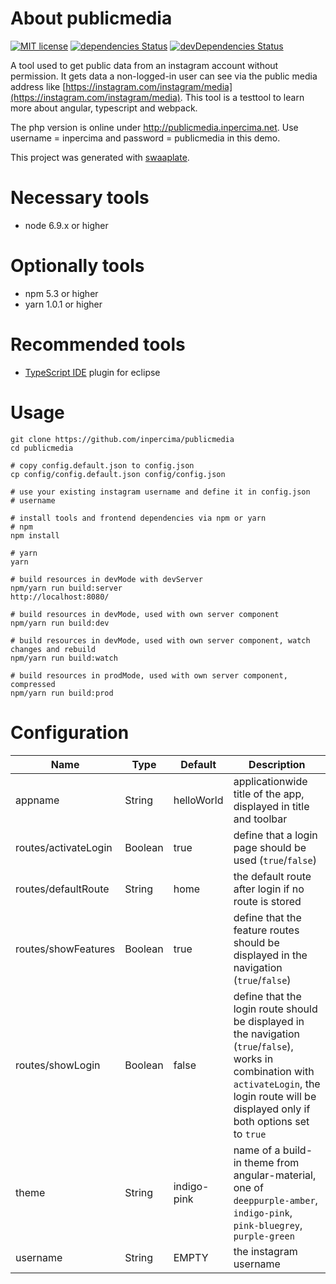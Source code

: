 # About publicmedia
[![MIT license](https://img.shields.io/badge/license-MIT-blue.svg)](./LICENSE.md)
[![dependencies Status](https://david-dm.org/inpercima/publicmedia/status.svg)](https://david-dm.org/inpercima/publicmedia)
[![devDependencies Status](https://david-dm.org/inpercima/publicmedia/dev-status.svg)](https://david-dm.org/inpercima/publicmedia?type=dev)

A tool used to get public data from an instagram account without permission.
It gets data a non-logged-in user can see via the public media address like [https://instagram.com/instagram/media](https://instagram.com/instagram/media).
This tool is a testtool to learn more about angular, typescript and webpack.

The php version is online under http://publicmedia.inpercima.net. Use username = inpercima and password = publicmedia in this demo.

This project was generated with [swaaplate](https://github.com/inpercima/swaaplate).

# Necessary tools
* node 6.9.x or higher

# Optionally tools
* npm 5.3 or higher
* yarn 1.0.1 or higher

# Recommended tools
* [TypeScript IDE](https://marketplace.eclipse.org/content/typescript-ide) plugin for eclipse

# Usage

```
git clone https://github.com/inpercima/publicmedia
cd publicmedia

# copy config.default.json to config.json
cp config/config.default.json config/config.json

# use your existing instagram username and define it in config.json
# username

# install tools and frontend dependencies via npm or yarn
# npm
npm install

# yarn
yarn

# build resources in devMode with devServer
npm/yarn run build:server
http://localhost:8080/

# build resources in devMode, used with own server component
npm/yarn run build:dev

# build resources in devMode, used with own server component, watch changes and rebuild
npm/yarn run build:watch

# build resources in prodMode, used with own server component, compressed
npm/yarn run build:prod
```

# Configuration
| Name | Type | Default | Description |
| ---- | ---- | ------- | ----------- |
| appname | String | helloWorld | applicationwide title of the app, displayed in title and toolbar |
| routes/activateLogin | Boolean | true | define that a login page should be used (`true`/`false`) |
| routes/defaultRoute | String | home | the default route after login if no route is stored |
| routes/showFeatures | Boolean | true | define that the feature routes should be displayed in the navigation (`true`/`false`) |
| routes/showLogin | Boolean | false | define that the login route should be displayed in the navigation (`true`/`false`), works in combination with `activateLogin`, the login route will be displayed only if both options set to `true` |
| theme | String | indigo-pink | name of a build-in theme from angular-material, one of `deeppurple-amber`, `indigo-pink`, `pink-bluegrey`, `purple-green` |
| username | String | EMPTY | the instagram username |
